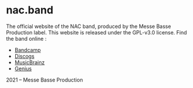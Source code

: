 # nac.band

The official website of the NAC band, produced by the Messe Basse Production label. This website is released under the GPL-v3.0 license. Find the band online :

- [Bandcamp](https://nacband.bandcamp.com/)
- [Discogs](https://www.discogs.com/fr/artist/10054414-NAC-7)
- [MusicBrainz](https://musicbrainz.org/artist/3e3ccb24-a46b-42ee-b7d4-b87ed2d75333)
- [Genius](https://genius.com/artists/Nac-fra)

2021 – Messe Basse Production
